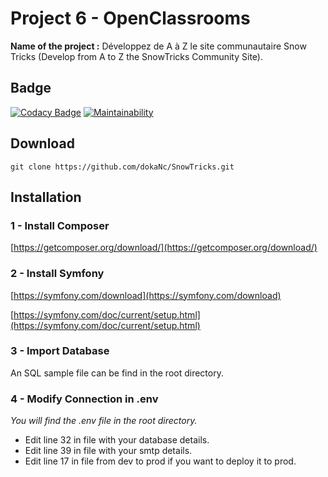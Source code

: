 # Project 6 - OpenClassrooms
**Name of the project :** Développez de A à Z le site communautaire Snow Tricks (Develop from A to Z the SnowTricks Community Site).

## Badge
[![Codacy Badge](https://api.codacy.com/project/badge/Grade/120545b15df64ac1a05aacf1a9b0f5f0)](https://www.codacy.com/manual/dokaNc/SnowTricks?utm_source=github.com&amp;utm_medium=referral&amp;utm_content=dokaNc/SnowTricks&amp;utm_campaign=Badge_Grade)
[![Maintainability](https://api.codeclimate.com/v1/badges/79c2c8b752ccce3d64a9/maintainability)](https://codeclimate.com/github/dokaNc/SnowTricks/maintainability)

## Download

`git clone https://github.com/dokaNc/SnowTricks.git`  

## Installation
### 1 - Install Composer
[https://getcomposer.org/download/](https://getcomposer.org/download/)

### 2 - Install Symfony
[https://symfony.com/download](https://symfony.com/download)

[https://symfony.com/doc/current/setup.html](https://symfony.com/doc/current/setup.html)

### 3 - Import Database
An SQL sample file can be find in the root directory.

### 4 - Modify Connection in .env
*You will find the .env file in the root directory.*
*   Edit line 32 in file with your database details.
*   Edit line 39 in file with your smtp details.
*   Edit line 17 in file from dev to prod if you want to deploy it to prod.
